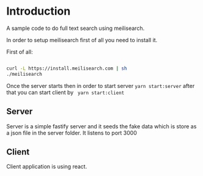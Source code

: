 # Introduction 

A sample code to do full text search using meilisearch.

In order to setup meilisearch first of all you need to install it.

First of all:

```sh

curl -L https://install.meilisearch.com | sh
./meilisearch

```

Once the server starts then in order to start server ``` yarn start:server ```
after that you can start client by ``` yarn start:client```

## Server

Server is a simple fastify server and it seeds the fake data which is store as a json file in the server folder. It listens to port 3000

## Client

Client application is using react.
